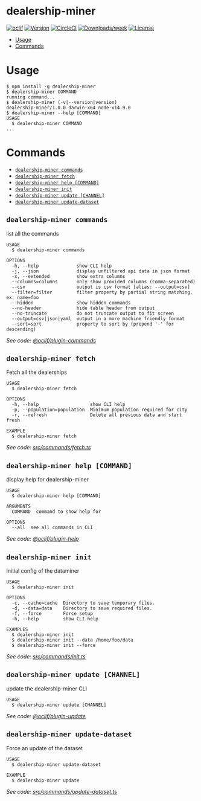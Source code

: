 dealership-miner
================



[![oclif](https://img.shields.io/badge/cli-oclif-brightgreen.svg)](https://oclif.io)
[![Version](https://img.shields.io/npm/v/dealership-miner.svg)](https://npmjs.org/package/dealership-miner)
[![CircleCI](https://circleci.com/gh/jordond/dealership-miner/tree/master.svg?style=shield)](https://circleci.com/gh/jordond/dealership-miner/tree/master)
[![Downloads/week](https://img.shields.io/npm/dw/dealership-miner.svg)](https://npmjs.org/package/dealership-miner)
[![License](https://img.shields.io/npm/l/dealership-miner.svg)](https://github.com/jordond/dealership-miner/blob/master/package.json)

<!-- toc -->
* [Usage](#usage)
* [Commands](#commands)
<!-- tocstop -->
# Usage
<!-- usage -->
```sh-session
$ npm install -g dealership-miner
$ dealership-miner COMMAND
running command...
$ dealership-miner (-v|--version|version)
dealership-miner/1.0.0 darwin-x64 node-v14.9.0
$ dealership-miner --help [COMMAND]
USAGE
  $ dealership-miner COMMAND
...
```
<!-- usagestop -->
# Commands
<!-- commands -->
* [`dealership-miner commands`](#dealership-miner-commands)
* [`dealership-miner fetch`](#dealership-miner-fetch)
* [`dealership-miner help [COMMAND]`](#dealership-miner-help-command)
* [`dealership-miner init`](#dealership-miner-init)
* [`dealership-miner update [CHANNEL]`](#dealership-miner-update-channel)
* [`dealership-miner update-dataset`](#dealership-miner-update-dataset)

## `dealership-miner commands`

list all the commands

```
USAGE
  $ dealership-miner commands

OPTIONS
  -h, --help              show CLI help
  -j, --json              display unfiltered api data in json format
  -x, --extended          show extra columns
  --columns=columns       only show provided columns (comma-separated)
  --csv                   output is csv format [alias: --output=csv]
  --filter=filter         filter property by partial string matching, ex: name=foo
  --hidden                show hidden commands
  --no-header             hide table header from output
  --no-truncate           do not truncate output to fit screen
  --output=csv|json|yaml  output in a more machine friendly format
  --sort=sort             property to sort by (prepend '-' for descending)
```

_See code: [@oclif/plugin-commands](https://github.com/oclif/plugin-commands/blob/v1.3.0/src/commands/commands.ts)_

## `dealership-miner fetch`

Fetch all the dealerships

```
USAGE
  $ dealership-miner fetch

OPTIONS
  -h, --help                   show CLI help
  -p, --population=population  Minimum population required for city
  -r, --refresh                Delete all previous data and start fresh

EXAMPLE
  $ dealership-miner fetch
```

_See code: [src/commands/fetch.ts](https://github.com/jordond/dealership-miner/blob/v1.0.0/src/commands/fetch.ts)_

## `dealership-miner help [COMMAND]`

display help for dealership-miner

```
USAGE
  $ dealership-miner help [COMMAND]

ARGUMENTS
  COMMAND  command to show help for

OPTIONS
  --all  see all commands in CLI
```

_See code: [@oclif/plugin-help](https://github.com/oclif/plugin-help/blob/v3.2.0/src/commands/help.ts)_

## `dealership-miner init`

Initial config of the dataminer

```
USAGE
  $ dealership-miner init

OPTIONS
  -c, --cache=cache  Directory to save temporary files.
  -d, --data=data    Directory to save required files.
  -f, --force        Force setup
  -h, --help         show CLI help

EXAMPLES
  $ dealership-miner init
  $ dealership-miner init --data /home/foo/data
  $ dealership-miner init --force
```

_See code: [src/commands/init.ts](https://github.com/jordond/dealership-miner/blob/v1.0.0/src/commands/init.ts)_

## `dealership-miner update [CHANNEL]`

update the dealership-miner CLI

```
USAGE
  $ dealership-miner update [CHANNEL]
```

_See code: [@oclif/plugin-update](https://github.com/oclif/plugin-update/blob/v1.3.10/src/commands/update.ts)_

## `dealership-miner update-dataset`

Force an update of the dataset

```
USAGE
  $ dealership-miner update-dataset

EXAMPLE
  $ dealership-miner update
```

_See code: [src/commands/update-dataset.ts](https://github.com/jordond/dealership-miner/blob/v1.0.0/src/commands/update-dataset.ts)_
<!-- commandsstop -->
